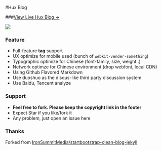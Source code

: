 #Hux Blog

###[View Live Hux Blog &rarr;](http://huxpro.github.io)

![](http://pic3.zhimg.com/4b3c678f7c23067a1975bbc20f6711ea_b.jpg)


### Feature

- Full-feature **tag** support
- UX optimize for mobile used (bunch of `webkit-vender-something`)
- Typographic optimize for Chinese (font-family, size, weight..)
- Network optimze for Chinese environment (drop webfont, local CDN)
- Using Github Flavored Markdown
- Use duoshuo as the disqus-like third party discussion system
- Use Baidu, Tencent analyze

### Support

- **Feel free to fork. Please keep the copyright link in the footer**
- Expect Star if you like/fork it
- Any problem, just open an issue here


### Thanks

Forked from [IronSummitMedia/startbootstrap-clean-blog-jekyll](https://github.com/IronSummitMedia/startbootstrap-clean-blog-jekyll)
